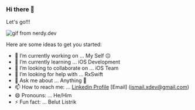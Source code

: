 ### Hi there 👋


Let's go!!!

![gif from nerdy.dev](https://media.giphy.com/media/nGzeO4uSxRUcg/source.gif)

Here are some ideas to get you started:

- 🔭 I’m currently working on ... My Self 😐
- 🌱 I’m currently learning ... iOS Development
- 👯 I’m looking to collaborate on ... iOS Team 
- 🤔 I’m looking for help with ... RxSwift
- 💬 Ask me about ... Anything 😬
- 📫 How to reach me: ... [Linkedin Profile](https://www.linkedin.com/in/ismail-x/)  [Email] (ismail.xdev@gmail.com) 
- 😄 Pronouns: ... He/Him 
- ⚡ Fun fact: ... Belut Listrik

